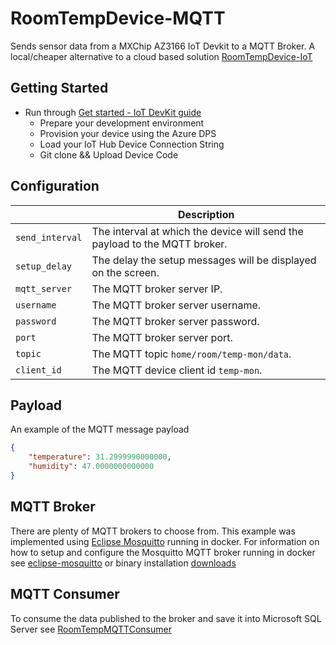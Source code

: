 # RoomTempDevice-MQTT
Sends sensor data from a MXChip AZ3166 IoT Devkit to a MQTT Broker. A local/cheaper alternative to a cloud based solution [RoomTempDevice-IoT](https://github.com/SeanoNET/RoomTempDevice-IoT)

## Getting Started
* Run through [Get started - IoT DevKit guide](https://microsoft.github.io/azure-iot-developer-kit/docs/get-started/)
    * Prepare your development environment
    * Provision your device using the Azure DPS
    * Load your IoT Hub Device Connection String
    * Git clone && Upload Device Code


## Configuration

|| Description|
|---|---|
|`send_interval`| The interval at which the device will send the payload to the MQTT broker.|
|`setup_delay` | The delay the setup messages will be displayed on the screen.|
|`mqtt_server` | The MQTT broker server IP.|
|`username` | The MQTT broker server username.| 
|`password` | The MQTT broker server password.|     
|`port` | The MQTT broker server port.|    
|`topic` | The MQTT topic `home/room/temp-mon/data`.|    
|`client_id` | The MQTT device client id `temp-mon`.|        

## Payload 

An example of the MQTT message payload

```JSON
{
	"temperature": 31.2999990000000,
	"humidity": 47.0000000000000
}
```

## MQTT Broker

There are plenty of MQTT brokers to choose from. This example was implemented using [Eclipse Mosquitto](https://mosquitto.org/) running in docker. For information on how to setup and configure the Mosquitto MQTT broker running in docker see [eclipse-mosquitto](https://hub.docker.com/_/eclipse-mosquitto) or binary installation [downloads](https://mosquitto.org/download/)


## MQTT Consumer

To consume the data published to the broker and save it into Microsoft SQL Server see [RoomTempMQTTConsumer](https://github.com/SeanoNET/RoomTempMQTTConsumer)